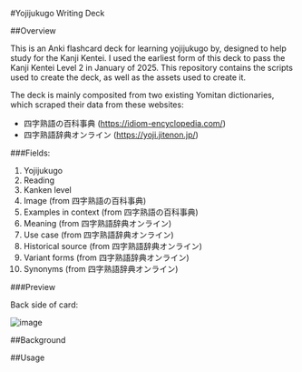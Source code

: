 #Yojijukugo Writing Deck

##Overview

This is an Anki flashcard deck for learning yojijukugo by, designed to help study for the Kanji Kentei. 
I used the earliest form of this deck to pass the Kanji Kentei Level 2 in January of 2025.
This repository contains the scripts used to create the deck, as well as the assets used to create it.

The deck is mainly composited from two existing Yomitan dictionaries, which scraped their data from these websites:

- 四字熟語の百科事典 (https://idiom-encyclopedia.com/)
- 四字熟語辞典オンライン (https://yoji.jitenon.jp/)

###Fields:

1. Yojijukugo
2. Reading
3. Kanken level
4. Image (from 四字熟語の百科事典)
5. Examples in context (from 四字熟語の百科事典)
6. Meaning (from 四字熟語辞典オンライン)
7. Use case (from 四字熟語辞典オンライン)
8. Historical source (from 四字熟語辞典オンライン)
9. Variant forms (from 四字熟語辞典オンライン)
10. Synonyms (from 四字熟語辞典オンライン)

###Preview

Back side of card:

![image](https://github.com/user-attachments/assets/5a0530c7-dcee-48e0-bc89-7f749c109cb4)

##Background

##Usage


